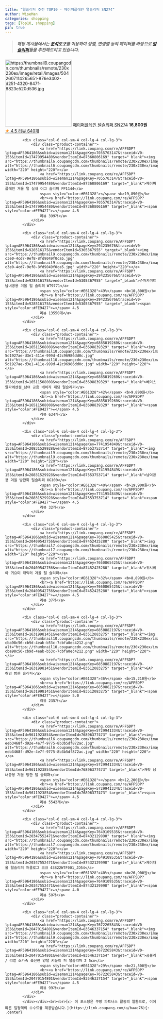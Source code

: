 ```yaml
---
title: "털슬리퍼 추천 TOP10 - 페이퍼플레인 털슬리퍼 SN274"
author: WiseMan
categories: shopping
tags: [Top10, shopping]
pin: true
---
```


> ##### 해당 게시물에서는 [**분석도구**](https://itemscout.io/)를 이용하여 **성별**, **연령별** 등의 데이터를 바탕으로 [**털슬리퍼**](https://link.coupang.com/a/baae76)들을 추천해드리고 있습니다.
<div class="container"><div class="row">
            <div class="col-6 col-sm-4 col-lg-4 col-lg-3">
                <div class="product-container">
                    <a href="https://link.coupang.com/re/AFFSDP?lptag=AF5964186&subid=wiseman1214&pageKey=6188307624&traceid=V0-153&itemId=12197774918&vendorItemId=79468773060" target="_blank"><img src="https://thumbnail9.coupangcdn.com/thumbnails/remote/230x230ex/image/retail/images/5042607114265651-876e3402-d251-4320-847f-8823e520d536.jpg" alt="https://thumbnail9.coupangcdn.com/thumbnails/remote/230x230ex/image/retail/images/5042607114265651-876e3402-d251-4320-847f-8823e520d536.jpg" width="220" height="220"></a>
                    <a href="https://link.coupang.com/re/AFFSDP?lptag=AF5964186&subid=wiseman1214&pageKey=6188307624&traceid=V0-153&itemId=12197774918&vendorItemId=79468773060" target="_blank">페이퍼플레인 털슬리퍼 SN274</a>
                    <span style="color:#E61328"></span> <b>16,800원</b>
                    <br><a href="https://link.coupang.com/re/AFFSDP?lptag=AF5964186&subid=wiseman1214&pageKey=6188307624&traceid=V0-153&itemId=12197774918&vendorItemId=79468773060" target="_blank"><span style="color:#FE9427">★</span> 4.5
                    리뷰 640개</a>
                </div>
            </div>
            
            <div class="col-6 col-sm-4 col-lg-4 col-lg-3">
                <div class="product-container">
                    <a href="https://link.coupang.com/re/AFFSDP?lptag=AF5964186&subid=wiseman1214&pageKey=7055703147&traceid=V0-153&itemId=17479954480&vendorItemId=87360806169" target="_blank"><img src="https://thumbnail6.coupangcdn.com/thumbnails/remote/230x230ex/image/vendor_inventory/7c81/c748f98bd6ed910216224456e664b9406cb5d1310122d04cf9ec6e1ca517.jpg" alt="https://thumbnail6.coupangcdn.com/thumbnails/remote/230x230ex/image/vendor_inventory/7c81/c748f98bd6ed910216224456e664b9406cb5d1310122d04cf9ec6e1ca517.jpg" width="220" height="220"></a>
                    <a href="https://link.coupang.com/re/AFFSDP?lptag=AF5964186&subid=wiseman1214&pageKey=7055703147&traceid=V0-153&itemId=17479954480&vendorItemId=87360806169" target="_blank">페이퍼플레인 겨울 털 실내 어그 슬리퍼 PP1144</a>
                    <span style="color:#E61328"></span> <b>19,890원</b>
                    <br><a href="https://link.coupang.com/re/AFFSDP?lptag=AF5964186&subid=wiseman1214&pageKey=7055703147&traceid=V0-153&itemId=17479954480&vendorItemId=87360806169" target="_blank"><span style="color:#FE9427">★</span> 4.5
                    리뷰 399개</a>
                </div>
            </div>
            
            <div class="col-6 col-sm-4 col-lg-4 col-lg-3">
                <div class="product-container">
                    <a href="https://link.coupang.com/re/AFFSDP?lptag=AF5964186&subid=wiseman1214&pageKey=294235676&traceid=V0-153&itemId=928516175&vendorItemId=5305367955" target="_blank"><img src="https://thumbnail9.coupangcdn.com/thumbnails/remote/230x230ex/image/retail/images/2019/09/02/17/7/eb35c19f-c3e0-4cd7-9ef8-8fd9049f0ca5.jpg" alt="https://thumbnail9.coupangcdn.com/thumbnails/remote/230x230ex/image/retail/images/2019/09/02/17/7/eb35c19f-c3e0-4cd7-9ef8-8fd9049f0ca5.jpg" width="220" height="220"></a>
                    <a href="https://link.coupang.com/re/AFFSDP?lptag=AF5964186&subid=wiseman1214&pageKey=294235676&traceid=V0-153&itemId=928516175&vendorItemId=5305367955" target="_blank">슈퍼카미트 남녀공용 겨울 털 슬리퍼 WT9771</a>
                    <span style="color:#E61328">49%</span> <b>10,800원</b>
                    <br><a href="https://link.coupang.com/re/AFFSDP?lptag=AF5964186&subid=wiseman1214&pageKey=294235676&traceid=V0-153&itemId=928516175&vendorItemId=5305367955" target="_blank"><span style="color:#FE9427">★</span> 4.5
                    리뷰 13550개</a>
                </div>
            </div>
            
            <div class="col-6 col-sm-4 col-lg-4 col-lg-3">
                <div class="product-container">
                    <a href="https://link.coupang.com/re/AFFSDP?lptag=AF5964186&subid=wiseman1214&pageKey=6885019260&traceid=V0-153&itemId=16511508008&vendorItemId=83698839329" target="_blank"><img src="https://thumbnail10.coupangcdn.com/thumbnails/remote/230x230ex/image/retail/images/1745625159616470-5d1927ae-d3e1-411e-999d-42c96986dd0c.jpg" alt="https://thumbnail10.coupangcdn.com/thumbnails/remote/230x230ex/image/retail/images/1745625159616470-5d1927ae-d3e1-411e-999d-42c96986dd0c.jpg" width="220" height="220"></a>
                    <a href="https://link.coupang.com/re/AFFSDP?lptag=AF5964186&subid=wiseman1214&pageKey=6885019260&traceid=V0-153&itemId=16511508008&vendorItemId=83698839329" target="_blank">베이스알파에센셜_남여 공용 베이직 패딩 털슬리퍼</a>
                    <span style="color:#E61328">42%</span> <b>9,890원</b>
                    <br><a href="https://link.coupang.com/re/AFFSDP?lptag=AF5964186&subid=wiseman1214&pageKey=6885019260&traceid=V0-153&itemId=16511508008&vendorItemId=83698839329" target="_blank"><span style="color:#FE9427">★</span> 4.5
                    리뷰 634개</a>
                </div>
            </div>
            
            <div class="col-6 col-sm-4 col-lg-4 col-lg-3">
                <div class="product-container">
                    <a href="https://link.coupang.com/re/AFFSDP?lptag=AF5964186&subid=wiseman1214&pageKey=7741954849&traceid=V0-153&itemId=20831529928&vendorItemId=87553753714" target="_blank"><img src="https://thumbnail9.coupangcdn.com/thumbnails/remote/230x230ex/image/vendor_inventory/3baf/bfae6aefe8347e8720c993f426f4f649ed3c7fa967e0d210dbabf26df346.jpg" alt="https://thumbnail9.coupangcdn.com/thumbnails/remote/230x230ex/image/vendor_inventory/3baf/bfae6aefe8347e8720c993f426f4f649ed3c7fa967e0d210dbabf26df346.jpg" width="220" height="220"></a>
                    <a href="https://link.coupang.com/re/AFFSDP?lptag=AF5964186&subid=wiseman1214&pageKey=7741954849&traceid=V0-153&itemId=20831529928&vendorItemId=87553753714" target="_blank">남여공용 겨울 방한화 털슬리퍼 UG100</a>
                    <span style="color:#E61328">40%</span> <b>19,900원</b>
                    <br><a href="https://link.coupang.com/re/AFFSDP?lptag=AF5964186&subid=wiseman1214&pageKey=7741954849&traceid=V0-153&itemId=20831529928&vendorItemId=87553753714" target="_blank"><span style="color:#FE9427">★</span> 4.5
                    리뷰 32개</a>
                </div>
            </div>
            
            <div class="col-6 col-sm-4 col-lg-4 col-lg-3">
                <div class="product-container">
                    <a href="https://link.coupang.com/re/AFFSDP?lptag=AF5964186&subid=wiseman1214&pageKey=7660865425&traceid=V0-153&itemId=20409542756&vendorItemId=87452425280" target="_blank"><img src="https://thumbnail7.coupangcdn.com/thumbnails/remote/230x230ex/image/vendor_inventory/961f/09f185634a8cd2e0288904669494d991c78fc050c54f02260e8bf8c5d72a.jpg" alt="https://thumbnail7.coupangcdn.com/thumbnails/remote/230x230ex/image/vendor_inventory/961f/09f185634a8cd2e0288904669494d991c78fc050c54f02260e8bf8c5d72a.jpg" width="220" height="220"></a>
                    <a href="https://link.coupang.com/re/AFFSDP?lptag=AF5964186&subid=wiseman1214&pageKey=7660865425&traceid=V0-153&itemId=20409542756&vendorItemId=87452425280" target="_blank">위시비아 귀요미 캐릭터 겨울 털 슬리퍼</a>
                    <span style="color:#E61328">32%</span> <b>8,890원</b>
                    <br><a href="https://link.coupang.com/re/AFFSDP?lptag=AF5964186&subid=wiseman1214&pageKey=7660865425&traceid=V0-153&itemId=20409542756&vendorItemId=87452425280" target="_blank"><span style="color:#FE9427">★</span> 4.5
                    리뷰 37개</a>
                </div>
            </div>
            
            <div class="col-6 col-sm-4 col-lg-4 col-lg-3">
                <div class="product-container">
                    <a href="https://link.coupang.com/re/AFFSDP?lptag=AF5964186&subid=wiseman1214&pageKey=6850882197&traceid=V0-153&itemId=16319981451&vendorItemId=83512083275" target="_blank"><img src="https://thumbnail10.coupangcdn.com/thumbnails/remote/230x230ex/image/retail/images/5075277051877196-cba98c56-cb9d-4eab-b53c-7cbfa0ec4212.png" alt="https://thumbnail10.coupangcdn.com/thumbnails/remote/230x230ex/image/retail/images/5075277051877196-cba98c56-cb9d-4eab-b53c-7cbfa0ec4212.png" width="220" height="220"></a>
                    <a href="https://link.coupang.com/re/AFFSDP?lptag=AF5964186&subid=wiseman1214&pageKey=6850882197&traceid=V0-153&itemId=16319981451&vendorItemId=83512083275" target="_blank">GAP 허밍 방한 슬리퍼</a>
                    <span style="color:#E61328">36%</span> <b>15,210원</b>
                    <br><a href="https://link.coupang.com/re/AFFSDP?lptag=AF5964186&subid=wiseman1214&pageKey=6850882197&traceid=V0-153&itemId=16319981451&vendorItemId=83512083275" target="_blank"><span style="color:#FE9427">★</span> 5.0
                    리뷰 235개</a>
                </div>
            </div>
            
            <div class="col-6 col-sm-4 col-lg-4 col-lg-3">
                <div class="product-container">
                    <a href="https://link.coupang.com/re/AFFSDP?lptag=AF5964186&subid=wiseman1214&pageKey=5729941334&traceid=V0-153&itemId=9611923854&vendorItemId=76896377473" target="_blank"><img src="https://thumbnail6.coupangcdn.com/thumbnails/remote/230x230ex/image/retail/images/1803559762580963-eeb3468f-d92e-4e7f-9775-8b3b5df872ac.jpg" alt="https://thumbnail6.coupangcdn.com/thumbnails/remote/230x230ex/image/retail/images/1803559762580963-eeb3468f-d92e-4e7f-9775-8b3b5df872ac.jpg" width="220" height="220"></a>
                    <a href="https://link.coupang.com/re/AFFSDP?lptag=AF5964186&subid=wiseman1214&pageKey=5729941334&traceid=V0-153&itemId=9611923854&vendorItemId=76896377473" target="_blank">캐럿 남녀공용 겨울 방한 털 슬리퍼</a>
                    <span style="color:#E61328"></span> <b>12,200원</b>
                    <br><a href="https://link.coupang.com/re/AFFSDP?lptag=AF5964186&subid=wiseman1214&pageKey=5729941334&traceid=V0-153&itemId=9611923854&vendorItemId=76896377473" target="_blank"><span style="color:#FE9427">★</span> 4.5
                    리뷰 5542개</a>
                </div>
            </div>
            
            <div class="col-6 col-sm-4 col-lg-4 col-lg-3">
                <div class="product-container">
                    <a href="https://link.coupang.com/re/AFFSDP?lptag=AF5964186&subid=wiseman1214&pageKey=7649109535&traceid=V0-153&itemId=20347552471&vendorItemId=87432129990" target="_blank"><img src="https://thumbnail7.coupangcdn.com/thumbnails/remote/230x230ex/image/vendor_inventory/7574/f9c70200d62982296647d17dd5d8dcf67552e8e4fbd07026b7189ed939bf.jpg" alt="https://thumbnail7.coupangcdn.com/thumbnails/remote/230x230ex/image/vendor_inventory/7574/f9c70200d62982296647d17dd5d8dcf67552e8e4fbd07026b7189ed939bf.jpg" width="220" height="220"></a>
                    <a href="https://link.coupang.com/re/AFFSDP?lptag=AF5964186&subid=wiseman1214&pageKey=7649109535&traceid=V0-153&itemId=20347552471&vendorItemId=87432129990" target="_blank">제이다울 털슬리퍼 퍼클로그 코크 43822W7F001_JD54</a>
                    <span style="color:#E61328">40%</span> <b>26,900원</b>
                    <br><a href="https://link.coupang.com/re/AFFSDP?lptag=AF5964186&subid=wiseman1214&pageKey=7649109535&traceid=V0-153&itemId=20347552471&vendorItemId=87432129990" target="_blank"><span style="color:#FE9427">★</span> 4.0
                    리뷰 50개</a>
                </div>
            </div>
            
            <div class="col-6 col-sm-4 col-lg-4 col-lg-3">
                <div class="product-container">
                    <a href="https://link.coupang.com/re/AFFSDP?lptag=AF5964186&subid=wiseman1214&pageKey=7672265843&traceid=V0-153&itemId=20470154801&vendorItemId=83546337154" target="_blank"><img src="https://thumbnail9.coupangcdn.com/thumbnails/remote/230x230ex/image/vendor_inventory/8963/8a28ead34ef49cf2e03121346ddc1af10f7bbae26d1656a4238f1b5cfe40.jpg" alt="https://thumbnail9.coupangcdn.com/thumbnails/remote/230x230ex/image/vendor_inventory/8963/8a28ead34ef49cf2e03121346ddc1af10f7bbae26d1656a4238f1b5cfe40.jpg" width="220" height="220"></a>
                    <a href="https://link.coupang.com/re/AFFSDP?lptag=AF5964186&subid=wiseman1214&pageKey=7672265843&traceid=V0-153&itemId=20470154801&vendorItemId=83546337154" target="_blank">곰블리 / 리얼 소가죽 푹신한 양털 키높이 퍼 털슬리퍼 2 5cm</a>
                    <span style="color:#E61328">29%</span> <b>21,500원</b>
                    <br><a href="https://link.coupang.com/re/AFFSDP?lptag=AF5964186&subid=wiseman1214&pageKey=7672265843&traceid=V0-153&itemId=20470154801&vendorItemId=83546337154" target="_blank"><span style="color:#FE9427">★</span> 4.5
                    리뷰 99개</a>
                </div>
            </div>
            </div></div><br><br>[👉 이 포스팅은 쿠팡 파트너스 활동의 일환으로, 이에 따른 일정액의 수수료를 제공받습니다.](https://link.coupang.com/a/baae76){: .center}